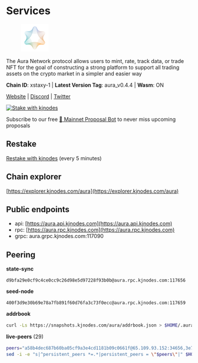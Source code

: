# Services

<figure><img src="https://raw.githubusercontent.com/kj89/cosmos-images/main/logos/aura.png" alt=""><figcaption></figcaption></figure>

The Aura Network protocol allows users to mint, rate, track data,  or trade NFT for the goal of constructing a strong platform to  support all trading assets on the crypto market in a simpler and easier way

**Chain ID**: xstaxy-1 | **Latest Version Tag**: aura_v0.4.4 | **Wasm**: ON

[Website](https://aura.network) | [Discord](https://discord.gg/hpvF5QcWRf) | [Twitter](https://twitter.com/AuraNetworkHQ)

[![Stake with kjnodes](https://i.ibb.co/cr44Q8j/button-stake-with-kjnodes.png)](https://restake.app/aura/auravaloper17q4k3j6kcslrcuxtj9mxdcgez7kw7jdma8ykjs)

Subscribe to our free [🤖 Mainnet Proposal Bot](https://t.me/kjnodes_proposal_bot) to never miss upcoming proposals

## Restake

[Restake with kjnodes](https://restake.app/aura/auravaloper17q4k3j6kcslrcuxtj9mxdcgez7kw7jdma8ykjs) (every 5 minutes)
## Chain explorer
[https://explorer.kjnodes.com/aura](https://explorer.kjnodes.com/aura)

## Public endpoints

* api: [https://aura.api.kjnodes.com](https://aura.api.kjnodes.com)
* rpc: [https://aura.rpc.kjnodes.com](https://aura.rpc.kjnodes.com)
* grpc: aura.grpc.kjnodes.com:117090

## Peering

**state-sync**

```text
d9bfa29e0cf9c4ce0cc9c26d98e5d97228f93b0b@aura.rpc.kjnodes.com:117656
```

**seed-node**

```text
400f3d9e30b69e78a7fb891f60d76fa3c73f0ecc@aura.rpc.kjnodes.com:117659
```

**addrbook**
```bash
curl -Ls https://snapshots.kjnodes.com/aura/addrbook.json > $HOME/.aura/config/addrbook.json
```

**live-peers** (29)
```bash
peers="a58b4dec687b60ba05cf9a3e4cd1181b09c0661f@65.109.93.152:34656,3e7ef25f1c9829351936884618659167400eb0f1@142.132.149.171:26656,7885a9e940b45b9a2183488ca3a901b043b6ed67@144.76.40.53:21756,b5774014ea48bee11fede34398118f98215508f0@141.95.148.107:26656,d9bfa29e0cf9c4ce0cc9c26d98e5d97228f93b0b@65.109.88.38:17656,dce07d176e5ba4cfdc7b806eb80eabab162a09d0@45.76.213.229:26656,670c0c23a1196e706e058133fbbb156f7f33b352@5.9.95.147:26656,34d759895c5a451488db34c686e74cb954d86723@65.108.135.212:26656,a859027129ee2524b57c43b9ecbe3bcc4d120efb@195.3.222.183:26656,a19b89ebbf7331f435b8ef100ce501d2377922ea@209.126.116.182:26656,b6a0d0d030f35ffffcfe92e72ea13933c1adbe62@116.202.174.253:21656,0599779759ed60e12ed39a94cd02d303ba10d591@95.214.52.174:36656,0179528068da0dfaf61005cf5aa28793ca42b129@85.25.74.163:26656,f43c7c9a194ee5a97665a9aad8f887fdbb75e4ca@65.109.225.86:46656,3e05f2b0fdd750511dbff9d3f6a47d3bc3d4b1f0@141.95.204.81:61456,1584b3aa3969def4a9f70555b3b442d334053e94@148.113.159.22:10156,ed15ae05f17dd4e672eec0a96c38364d063b68dc@65.108.6.45:60756,d2ea7c421c8bb552b84eba4c7924f9e78d3a79ae@176.9.158.219:41256,10b4cb9cbd7d3dae1aacc97355c1269ce5e36c57@93.190.141.68:21056,c2215f1673d21a7462f38bf7fbd16f8567393f7c@13.251.159.166:26656,e46238ddcf2113b70f59b417994c375e2d67e265@71.236.119.108:40656,abb367c73ef28fc90f5071e1258a23c0e5be17cd@103.107.183.89:26656,ebc272824924ea1a27ea3183dd0b9ba713494f83@95.214.52.139:26966,fa474fe8f7159c9699fb39acb2925702f0474502@141.95.157.139:10156,d09fbac9fa84809f7ca34a40030bea2e87e77caf@148.113.6.190:26656,71bb73be4f030e47b813350ee32076ee43c67c27@134.209.111.108:26656,a60a9f3400cb978b313ad5a47d59f6c518ef2a04@3.135.201.61:26656,2c5c149625e9f63e2bdd9415fdea40746b5edc53@146.190.214.193:26656,57406c041d38af3bac9acdcb2b4bdc90dc7a8852@88.99.164.158:26656"
sed -i -e "s|^persistent_peers *=.*|persistent_peers = \"$peers\"|" $HOME/.aura/config/config.toml
```
